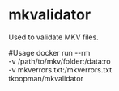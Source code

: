 # mkvalidator
Used to validate MKV files.

#Usage
docker run --rm \
  -v /path/to/mkv/folder:/data:ro \
  -v mkverrors.txt:/mkverrors.txt \
  tkoopman/mkvalidator